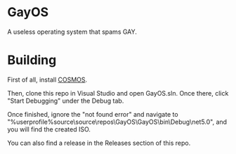# GayOS
A useless operating system that spams GAY.

# Building
First of all, install [COSMOS](https://www.gocosmos.org/download/). 

Then, clone this repo in Visual Studio and open GayOS.sln. Once there, click "Start Debugging" under the Debug tab.

Once finished, ignore the "not found error" and navigate to "%userprofile%source\source\repos\GayOS\GayOS\bin\Debug\net5.0", and you will find the created ISO.

You can also find a release in the Releases section of this repo.
